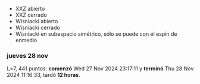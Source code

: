 - XXZ abierto
- XXZ cerrado 
- Wisniacki abierto 
- Wisniacki cerrado 
- Wisniacki en subespacio simétrico, sólo se puede con el espín de enmedio

### jueves 28 nov

L=7, 441 puntos: **comenzó** Wed 27 Nov 2024 23:17:11 y **terminó** Thu 28 Nov 2024 11:16:33, tardó **12 horas**.